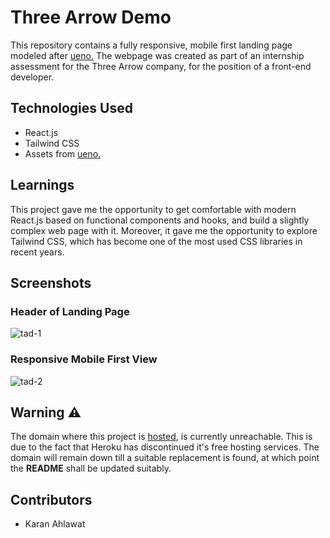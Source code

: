# Three Arrow Demo
This repository contains a fully responsive, mobile first landing page modeled after [ueno.](https://ueno.co/) The webpage was created as part of an internship assessment for the Three Arrow company, for the position of a front-end developer.

## Technologies Used
- React.js
- Tailwind CSS
- Assets from [ueno.](https://ueno.co)

## Learnings
This project gave me the opportunity to get comfortable with modern React.js based on functional components and hooks, and build a slightly complex web page with it. Moreover, it gave me the opportunity to explore Tailwind CSS, which has become one of the most used CSS libraries in recent years.

## Screenshots
### Header of Landing Page
![tad-1](https://user-images.githubusercontent.com/56113511/223082149-923f0beb-f91c-4417-86a9-92d217682de7.png)

### Responsive Mobile First View
![tad-2](https://user-images.githubusercontent.com/56113511/223082681-58ed4a9a-2006-4e7d-843f-3cf3cec5af2a.png)

## Warning ⚠️
The domain where this project is [hosted](https://three-arrow-demo.herokuapp.com/), is currently unreachable. This is due to the fact that Heroku has discontinued it's free hosting services. The domain will remain down till a suitable replacement is found, at which point the **README** shall be updated suitably.

## Contributors
- Karan Ahlawat
